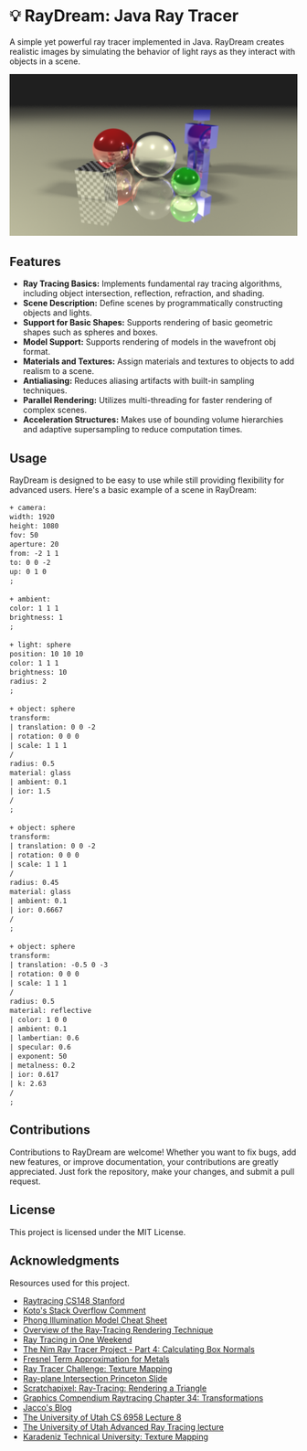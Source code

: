 # 💡 RayDream: Java Ray Tracer

A simple yet powerful ray tracer implemented in Java. RayDream creates realistic images by simulating the behavior of light rays as they interact with objects in a scene.

![example](example.png)

## Features

- **Ray Tracing Basics:** Implements fundamental ray tracing algorithms, including object intersection, reflection, refraction, and shading.
- **Scene Description:** Define scenes by programmatically constructing objects and lights.
- **Support for Basic Shapes:** Supports rendering of basic geometric shapes such as spheres and boxes.
- **Model Support:** Supports rendering of models in the wavefront obj format.
- **Materials and Textures:** Assign materials and textures to objects to add realism to a scene.
- **Antialiasing:** Reduces aliasing artifacts with built-in sampling techniques.
- **Parallel Rendering:** Utilizes multi-threading for faster rendering of complex scenes.
- **Acceleration Structures:** Makes use of bounding volume hierarchies and adaptive supersampling to reduce computation times.

## Usage
RayDream is designed to be easy to use while still providing flexibility for advanced users. Here's a basic example of a scene in RayDream:

```
+ camera:
width: 1920
height: 1080
fov: 50
aperture: 20
from: -2 1 1
to: 0 0 -2
up: 0 1 0
;

+ ambient:
color: 1 1 1
brightness: 1
;

+ light: sphere
position: 10 10 10
color: 1 1 1
brightness: 10
radius: 2
;

+ object: sphere
transform:
| translation: 0 0 -2
| rotation: 0 0 0
| scale: 1 1 1
/
radius: 0.5
material: glass
| ambient: 0.1
| ior: 1.5
/
;

+ object: sphere
transform:
| translation: 0 0 -2
| rotation: 0 0 0
| scale: 1 1 1
/
radius: 0.45
material: glass
| ambient: 0.1
| ior: 0.6667
/
;

+ object: sphere
transform:
| translation: -0.5 0 -3
| rotation: 0 0 0
| scale: 1 1 1
/
radius: 0.5
material: reflective
| color: 1 0 0
| ambient: 0.1
| lambertian: 0.6
| specular: 0.6
| exponent: 50
| metalness: 0.2
| ior: 0.617
| k: 2.63
/
;
```

## Contributions

Contributions to RayDream are welcome! Whether you want to fix bugs, add new features, or improve documentation, your contributions are greatly appreciated. Just fork the repository, make your changes, and submit a pull request.

## License

This project is licensed under the MIT License.

## Acknowledgments

Resources used for this project.
* [Raytracing CS148 Stanford](https://graphics.stanford.edu/courses/cs148-10-summer/as3/instructions/as3.pdf)
* [Koto's Stack Overflow Comment](https://stackoverflow.com/a/33091767)
* [Phong Illumination Model Cheat Sheet](http://rodolphe-vaillant.fr/entry/85/phong-illumination-model-cheat-sheet)
* [Overview of the Ray-Tracing Rendering Technique](https://www.scratchapixel.com/lessons/3d-basic-rendering/ray-tracing-overview/light-transport-ray-tracing-whitted.html)
* [Ray Tracing in One Weekend](https://raytracing.github.io/books/RayTracingInOneWeekend.html)
* [The Nim Ray Tracer Project - Part 4: Calculating Box Normals](https://blog.johnnovak.net/2016/10/22/the-nim-ray-tracer-project-part-4-calculating-box-normals/)
* [Fresnel Term Approximation for Metals](http://cg.iit.bme.hu/~szirmay/fresnel.pdf)
* [Ray Tracer Challenge: Texture Mapping](http://raytracerchallenge.com/bonus/texture-mapping.html)
* [Ray-plane Intersection Princeton Slide](https://www.cs.princeton.edu/courses/archive/fall00/cs426/lectures/raycast/sld017.htm)
* [Scratchapixel: Ray-Tracing: Rendering a Triangle](https://www.scratchapixel.com/lessons/3d-basic-rendering/ray-tracing-rendering-a-triangle/barycentric-coordinates.html)
* [Graphics Compendium Raytracing Chapter 34: Transformations](https://graphicscompendium.com/raytracing/12-transformations)
* [Jacco's Blog](https://jacco.ompf2.com/2022/04/13/how-to-build-a-bvh-part-1-basics/)
* [The University of Utah CS 6958 Lecture 8](https://my.eng.utah.edu/~cs6958/slides/Lec8_2.pdf)
* [The University of Utah Advanced Ray Tracing lecture](https://my.eng.utah.edu/~cs4600/lectures/Wk13_AdvancedRayTracing.pdf)
* [Karadeniz Technical University: Texture Mapping](https://ceng2.ktu.edu.tr/~cakir/files/grafikler/Texture_Mapping.pdf)
